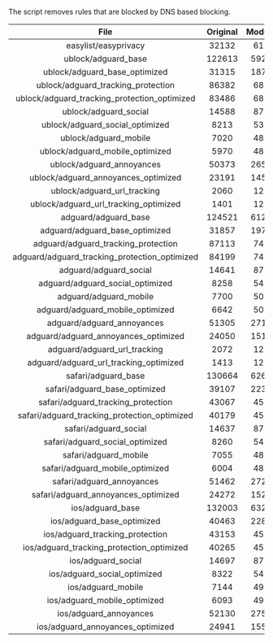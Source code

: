 The script removes rules that are blocked by DNS based blocking.


| File | Original | Modified |
|:----:|:-----:|:-----:|
| easylist/easyprivacy | 32132 | 6196 |
| ublock/adguard_base | 122613 | 59238 |
| ublock/adguard_base_optimized | 31315 | 18786 |
| ublock/adguard_tracking_protection | 86382 | 6821 |
| ublock/adguard_tracking_protection_optimized | 83486 | 6821 |
| ublock/adguard_social | 14588 | 8708 |
| ublock/adguard_social_optimized | 8213 | 5398 |
| ublock/adguard_mobile | 7020 | 4837 |
| ublock/adguard_mobile_optimized | 5970 | 4837 |
| ublock/adguard_annoyances | 50373 | 26596 |
| ublock/adguard_annoyances_optimized | 23191 | 14590 |
| ublock/adguard_url_tracking | 2060 | 1219 |
| ublock/adguard_url_tracking_optimized | 1401 | 1219 |
| adguard/adguard_base | 124521 | 61244 |
| adguard/adguard_base_optimized | 31857 | 19780 |
| adguard/adguard_tracking_protection | 87113 | 7498 |
| adguard/adguard_tracking_protection_optimized | 84199 | 7498 |
| adguard/adguard_social | 14641 | 8753 |
| adguard/adguard_social_optimized | 8258 | 5439 |
| adguard/adguard_mobile | 7700 | 5022 |
| adguard/adguard_mobile_optimized | 6642 | 5022 |
| adguard/adguard_annoyances | 51305 | 27150 |
| adguard/adguard_annoyances_optimized | 24050 | 15132 |
| adguard/adguard_url_tracking | 2072 | 1229 |
| adguard/adguard_url_tracking_optimized | 1413 | 1229 |
| safari/adguard_base | 130664 | 62684 |
| safari/adguard_base_optimized | 39107 | 22351 |
| safari/adguard_tracking_protection | 43067 | 4582 |
| safari/adguard_tracking_protection_optimized | 40179 | 4582 |
| safari/adguard_social | 14637 | 8748 |
| safari/adguard_social_optimized | 8260 | 5437 |
| safari/adguard_mobile | 7055 | 4882 |
| safari/adguard_mobile_optimized | 6004 | 4882 |
| safari/adguard_annoyances | 51462 | 27218 |
| safari/adguard_annoyances_optimized | 24272 | 15215 |
| ios/adguard_base | 132003 | 63201 |
| ios/adguard_base_optimized | 40463 | 22876 |
| ios/adguard_tracking_protection | 43153 | 4590 |
| ios/adguard_tracking_protection_optimized | 40265 | 4590 |
| ios/adguard_social | 14697 | 8768 |
| ios/adguard_social_optimized | 8322 | 5458 |
| ios/adguard_mobile | 7144 | 4921 |
| ios/adguard_mobile_optimized | 6093 | 4921 |
| ios/adguard_annoyances | 52130 | 27551 |
| ios/adguard_annoyances_optimized | 24941 | 15547 |